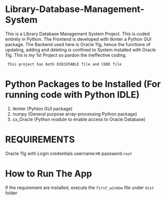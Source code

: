# Library-Database-Management-System
This is a Library Database Management System Project.
This is coded entirely in Python.
The Frontend is developed with tkinter a Python GUI package.
The Backend used here is Oracle 11g, hence the functions of updating, adding and deleting is confined to System installed with Oracle 11g.
This is my 1st Project so pardon the ineffective coding.
```
 This project has both EXECUTABLE file and CODE file
```

# Python Packages to be Installed (For running code with Python IDLE)
1)  tkinter (Pyhton GUI package)
2)  numpy (General purpose array-processing Python package)
3)  cx_Oracle (Python module to enable access to Oracle Database)

# REQUIREMENTS
Oracle 11g with Login credentials username:`HR` password:`root`

# How to Run The App
 If the requirement are installed, execute the `first_window` file under `dist` folder
